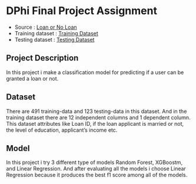 # DPhi Final Project Assignment

-  Source            : [Loan or No Loan](https://dphi.tech/practice/challenge/54#data)
-  Training dataset  : [Training Dataset](https://raw.githubusercontent.com/dphi-official/Datasets/master/Loan_Data/loan_train.csv)
-  Testing dataset   : [Testing Dataset](https://raw.githubusercontent.com/dphi-official/Datasets/master/Loan_Data/loan_test.csv)

## Project Description

In this project i make a classification model for predicting if a user can be granted a loan or not. 

## Dataset

There are 491 training-data and 123 testing-data in this dataset. And in the training dataset there are 12 independent columns and 1 dependent column. This dataset attributes like Loan ID, if the loan applicant is married or not, the level of education, applicant’s income etc. 

## Model
In this project i try 3 different type of models Random Forest, XGBoostm, and Linear Regression. And after evaluating all the models i choose Linear Regression because it produces the best f1 score among all of the models.
